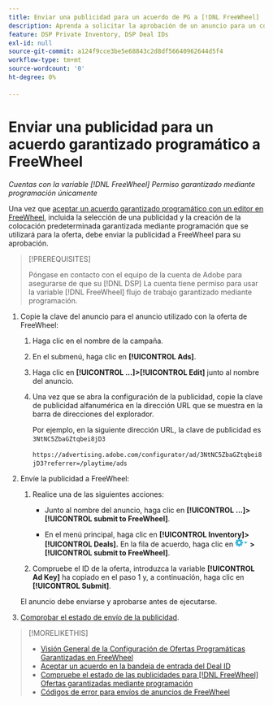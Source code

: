 ```yaml
---
title: Enviar una publicidad para un acuerdo de PG a [!DNL FreeWheel]
description: Aprenda a solicitar la aprobación de un anuncio para un contrato garantizado mediante programación con un editor en FreeWheel.
feature: DSP Private Inventory, DSP Deal IDs
exl-id: null
source-git-commit: a124f9cce3be5e68843c2d8df56640962644d5f4
workflow-type: tm+mt
source-wordcount: '0'
ht-degree: 0%

---
```


# Enviar una publicidad para un acuerdo garantizado programático a FreeWheel

*Cuentas con la variable [!DNL FreeWheel] Permiso garantizado mediante programación únicamente*

Una vez que [aceptar un acuerdo garantizado programático con un editor en FreeWheel](#programmatic-guaranteed-set-up.md#pg-setup-deal-id-inbox), incluida la selección de una publicidad y la creación de la colocación predeterminada garantizada mediante programación que se utilizará para la oferta, debe enviar la publicidad a FreeWheel para su aprobación.

>[!PREREQUISITES]
>
>Póngase en contacto con el equipo de la cuenta de Adobe para asegurarse de que su [!DNL DSP] La cuenta tiene permiso para usar la variable [!DNL FreeWheel] flujo de trabajo garantizado mediante programación.

1. Copie la clave del anuncio para el anuncio utilizado con la oferta de FreeWheel:

   1. Haga clic en el nombre de la campaña.

   1. En el submenú, haga clic en **[!UICONTROL Ads]**.

   1. Haga clic en  **[!UICONTROL ...]>[!UICONTROL Edit]** junto al nombre del anuncio.

   1. Una vez que se abra la configuración de la publicidad, copie la clave de publicidad alfanumérica en la dirección URL que se muestra en la barra de direcciones del explorador.

      Por ejemplo, en la siguiente dirección URL, la clave de publicidad es `3NtNC5ZbaGZtqbei8jD3`

      `https://advertising.adobe.com/configurator/ad/3NtNC5ZbaGZtqbei8jD3?referrer=/playtime/ads`

1. Envíe la publicidad a FreeWheel:

   1. Realice una de las siguientes acciones:

      * Junto al nombre del anuncio, haga clic en  **[!UICONTROL ...]>[!UICONTROL submit to FreeWheel]**.

      * En el menú principal, haga clic en **[!UICONTROL Inventory]> [!UICONTROL Deals].** En la fila de acuerdo, haga clic en ![Menú Opciones](/help/dsp/assets/options-menu.png) **>[!UICONTROL submit to FreeWheel]**.
   1. Compruebe el ID de la oferta, introduzca la variable **[!UICONTROL Ad Key]** ha copiado en el paso 1 y, a continuación, haga clic en **[!UICONTROL Submit]**.

   El anuncio debe enviarse y aprobarse antes de ejecutarse.

1. [Comprobar el estado de envío de la publicidad](freewheel-check-status.md).

>[!MORELIKETHIS]
>
>* [Visión General de la Configuración de Ofertas Programáticas Garantizadas en FreeWheel](freewheel-overview.md)
>* [Aceptar un acuerdo en la bandeja de entrada del Deal ID](deal-id-inbox-accept.md)
>* [Compruebe el estado de las publicidades para [!DNL FreeWheel] Ofertas garantizadas mediante programación](freewheel-check-status.md)
>* [Códigos de error para envíos de anuncios de FreeWheel](freewheel-error-codes.md)

